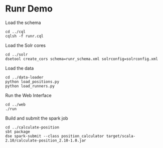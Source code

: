 # Runr Demo

Load the schema
```
cd ../cql
cqlsh -f runr.cql
```

Load the Solr cores
```
cd ../solr
dsetool create_cors schema=runr_schema.xml solrconfig=solrconfig.xml
```

Load the data
```
cd ../data-loader
python load_positions.py
python load_runners.py
```

Run the Web Interface
```
cd ../web
./run
```

Build and submit the spark job
```
cd ../calculate-position
sbt package
dse spark-submit --class position_calculator target/scala-2.10/calculate-position_2.10-1.0.jar
```

